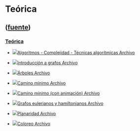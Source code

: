 # Teórica
([fuente](https://campus.exactas.uba.ar/course/view.php?id=992&section=4))
---
### [Teórica](https://campus.exactas.uba.ar/course/view.php?id=992&section=4)

  - [![ ](https://campus.exactas.uba.ar/theme/image.php/aardvark/core/1524752928/f/pdf-24)Algoritmos - Complejidad - Técnicas algorítmicas Archivo](https://campus.exactas.uba.ar/mod/resource/view.php?id=53295)

  - [![ ](https://campus.exactas.uba.ar/theme/image.php/aardvark/core/1524752928/f/pdf-24)Introducción a grafos Archivo](https://campus.exactas.uba.ar/mod/resource/view.php?id=53296)

  - [![ ](https://campus.exactas.uba.ar/theme/image.php/aardvark/core/1524752928/f/pdf-24)Árboles Archivo](https://campus.exactas.uba.ar/mod/resource/view.php?id=53297)

  - [![ ](https://campus.exactas.uba.ar/theme/image.php/aardvark/core/1524752928/f/pdf-24)Camino mínimo Archivo](https://campus.exactas.uba.ar/mod/resource/view.php?id=53298)

  - [![ ](https://campus.exactas.uba.ar/theme/image.php/aardvark/core/1524752928/f/pdf-24)Camino mínimo (con animación) Archivo](https://campus.exactas.uba.ar/mod/resource/view.php?id=53299)

  - [![ ](https://campus.exactas.uba.ar/theme/image.php/aardvark/core/1524752928/f/pdf-24)Grafos eulerianos y hamiltonianos Archivo](https://campus.exactas.uba.ar/mod/resource/view.php?id=53300)

  - [![ ](https://campus.exactas.uba.ar/theme/image.php/aardvark/core/1524752928/f/pdf-24)Planaridad Archivo](https://campus.exactas.uba.ar/mod/resource/view.php?id=53301)

  - [![ ](https://campus.exactas.uba.ar/theme/image.php/aardvark/core/1524752928/f/pdf-24)Coloreo Archivo](https://campus.exactas.uba.ar/mod/resource/view.php?id=53304)

